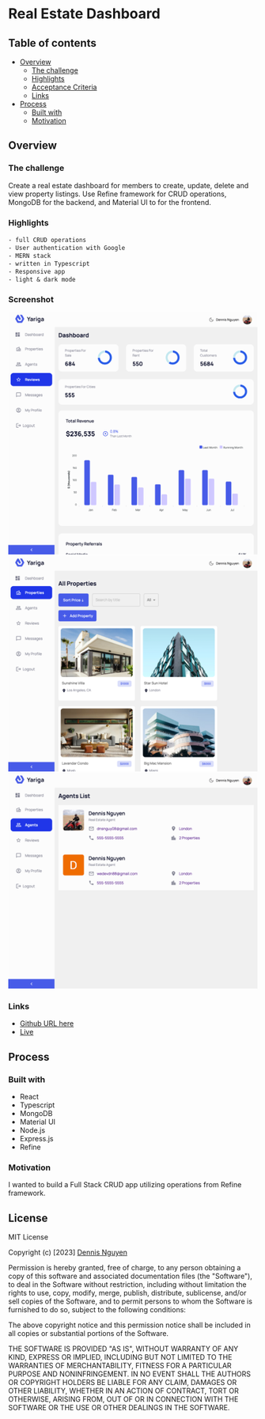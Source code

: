 # Real Estate Dashboard

## Table of contents

- [Overview](#overview)
  - [The challenge](#the-challenge)
  - [Highlights](#highlights)
  - [Acceptance Criteria](#acceptance-criteria)
  - [Links](#links)
- [Process](#process)
  - [Built with](#built-with)
  - [Motivation](#motivation)

## Overview

### The challenge

Create a real estate dashboard for members to create, update, delete and view property listings. Use Refine framework for CRUD operations, MongoDB for the backend, and Material UI 
to for the frontend.

### Highlights

    - full CRUD operations
    - User authentication with Google
    - MERN stack
    - written in Typescript
    - Responsive app
    - light & dark mode

### Screenshot

![dashboard](client/src/assets/dashboard.png)
![properties](client/src/assets/properties.png)
![agents](client/src/assets/agents.png)

### Links

- [Github URL here](https://github.com/dnsnguy08/refine_admin_page)
- [Live](https://refine-real-estate-dashboard.netlify.app/)

## Process

### Built with
- React
- Typescript
- MongoDB
- Material UI
- Node.js
- Express.js
- Refine


### Motivation
I wanted to build a Full Stack CRUD app utilizing operations from Refine framework.

## License
MIT License

Copyright (c) [2023] [Dennis Nguyen](https://github.com/dnsnguy08)

Permission is hereby granted, free of charge, to any person obtaining a copy
of this software and associated documentation files (the "Software"), to deal
in the Software without restriction, including without limitation the rights
to use, copy, modify, merge, publish, distribute, sublicense, and/or sell
copies of the Software, and to permit persons to whom the Software is
furnished to do so, subject to the following conditions:

The above copyright notice and this permission notice shall be included in all
copies or substantial portions of the Software.

THE SOFTWARE IS PROVIDED "AS IS", WITHOUT WARRANTY OF ANY KIND, EXPRESS OR
IMPLIED, INCLUDING BUT NOT LIMITED TO THE WARRANTIES OF MERCHANTABILITY,
FITNESS FOR A PARTICULAR PURPOSE AND NONINFRINGEMENT. IN NO EVENT SHALL THE
AUTHORS OR COPYRIGHT HOLDERS BE LIABLE FOR ANY CLAIM, DAMAGES OR OTHER
LIABILITY, WHETHER IN AN ACTION OF CONTRACT, TORT OR OTHERWISE, ARISING FROM,
OUT OF OR IN CONNECTION WITH THE SOFTWARE OR THE USE OR OTHER DEALINGS IN THE
SOFTWARE.
